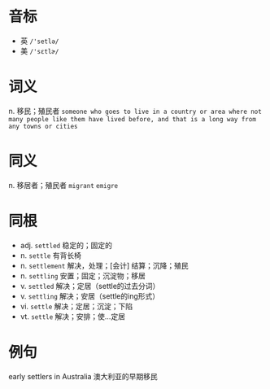# 音标

- 英 `/'setlə/`
- 美 `/'sɛtlɚ/`

# 词义

n. 移民；殖民者
`someone who goes to live in a country or area where not many people like them have lived before, and that is a long way from any towns or cities`

# 同义

n. 移居者；殖民者
`migrant` `emigre`

# 同根

- adj. `settled` 稳定的；固定的
- n. `settle` 有背长椅
- n. `settlement` 解决，处理；[会计] 结算；沉降；殖民
- n. `settling` 安置；固定；沉淀物；移居
- v. `settled` 解决；定居（settle的过去分词）
- v. `settling` 解决；安居（settle的ing形式）
- vi. `settle` 解决；定居；沉淀；下陷
- vt. `settle` 解决；安排；使…定居

# 例句

early settlers in Australia
澳大利亚的早期移民


